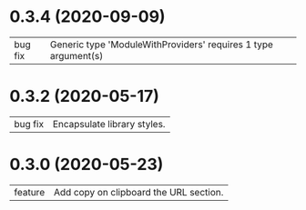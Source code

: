 # 0.3.4 (2020-09-09)

|         |                                                                   |
|---------|-------------------------------------------------------------------|
| bug fix | Generic type 'ModuleWithProviders<T>' requires 1 type argument(s) |

# 0.3.2 (2020-05-17)

|         |                             |
|---------|-----------------------------|
| bug fix | Encapsulate library styles. |

# 0.3.0 (2020-05-23)

|         |                                        |
|---------|----------------------------------------|
| feature | Add copy on clipboard the URL section. |
